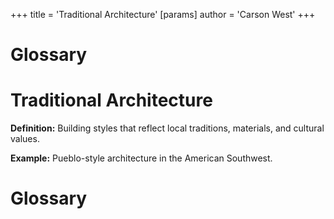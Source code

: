 +++
 title = 'Traditional Architecture'
[params]
	author = 'Carson West'
+++
# Glossary

# Traditional Architecture 
**Definition:**  Building styles that reflect local traditions, materials, and cultural values.

**Example:**  Pueblo-style architecture in the American Southwest.

# Glossary